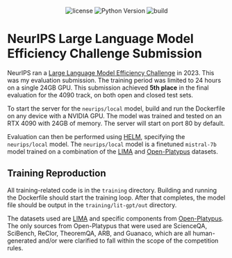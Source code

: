 <div align="center">

![license](https://shields.io/badge/license-MIT%2FApache--2.0-blue)
![Python Version](https://img.shields.io/badge/Python-3.10+-blue)
![build](https://img.shields.io/badge/build-passing-brightgreen)


<div align="left">

# NeurIPS Large Language Model Efficiency Challenge Submission

NeurIPS ran a [Large Language Model Efficiency Challenge](https://llm-efficiency-challenge.github.io/) in 2023. This was my evaluation submission. The training period was limited to 24 hours on a single 24GB GPU. This submission achieved **5th place** in the final evaluation for the 4090 track, on both open and closed test sets.

To start the server for the `neurips/local` model, build and run the Dockerfile on any device with a NVIDIA GPU. The model was trained and tested on an RTX 4090 with 24GB of memory. The server will start on port 80 by default.

Evaluation can then be performed using [HELM](https://github.com/stanford-crfm/helm), specifying the `neurips/local` model. The `neurips/local` model is a finetuned `mistral-7b` model trained on a combination of the [LIMA](https://huggingface.co/datasets/GAIR/lima) and [Open-Platypus](https://huggingface.co/datasets/garage-bAInd/Open-Platypus) datasets.

## Training Reproduction

All training-related code is in the `training` directory. Building and running the Dockerfile should start the training loop. After that completes, the model file should be output in the `training/lit-gpt/out` directory.

The datasets used are [LIMA](https://huggingface.co/datasets/GAIR/lima) and specific components from [Open-Platypus](https://huggingface.co/datasets/garage-bAInd/Open-Platypus). The only sources from Open-Platypus that were used are ScienceQA, SciBench, ReClor, TheoremQA, ARB, and Guanaco, which are all human-generated and/or were clarified to fall within the scope of the competition rules.